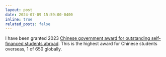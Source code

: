 ```yaml
---
layout: post
date: 2024-07-09 15:59:00-0400
inline: true
related_posts: false
---
```


I have been granted 2023 <a href="https://en.wikipedia.org/wiki/Chinese_government_award_for_outstanding_self-financed_students_abroad"> Chinese government award for outstanding self-financed students abroad</a>. This is the highest award for Chinese students overseas, 1 of 650 globally.